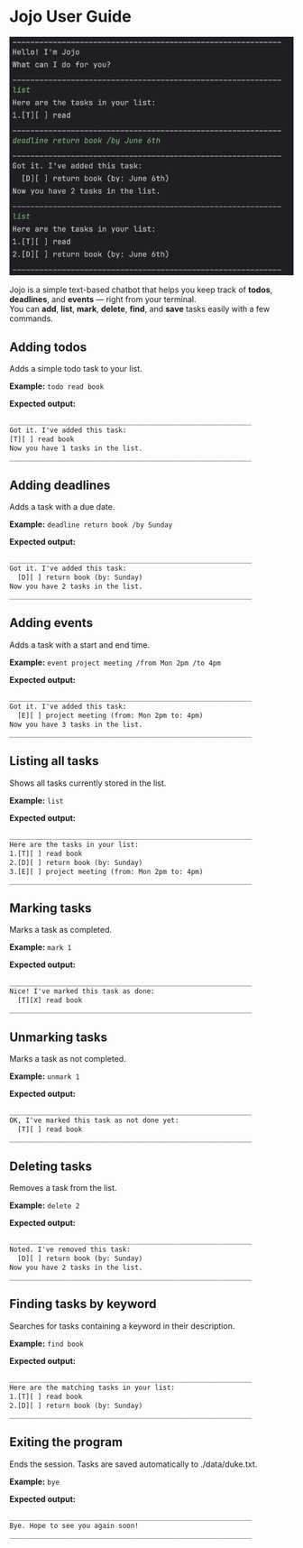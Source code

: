 # Jojo User Guide

![Jojo Screenshot](Jojo_Screenshot.png)

Jojo is a simple text-based chatbot that helps you keep track of **todos**, **deadlines**, and **events** — right from your terminal.  
You can **add**, **list**, **mark**, **delete**, **find**, and **save** tasks easily with a few commands.

## Adding todos

Adds a simple todo task to your list.

**Example:**
`todo read book`

**Expected output:**
```
____________________________________________________________
Got it. I've added this task:
[T][ ] read book
Now you have 1 tasks in the list.
____________________________________________________________
```

## Adding deadlines

Adds a task with a due date.

**Example:**
`deadline return book /by Sunday`

**Expected output:**
```
____________________________________________________________
Got it. I've added this task:
  [D][ ] return book (by: Sunday)
Now you have 2 tasks in the list.
____________________________________________________________
```

## Adding events

Adds a task with a start and end time.

**Example:**
`event project meeting /from Mon 2pm /to 4pm`

**Expected output:**
```
____________________________________________________________
Got it. I've added this task:
  [E][ ] project meeting (from: Mon 2pm to: 4pm)
Now you have 3 tasks in the list.
____________________________________________________________
```

## Listing all tasks

Shows all tasks currently stored in the list.

**Example:**
`list`

**Expected output:**
```
____________________________________________________________
Here are the tasks in your list:
1.[T][ ] read book
2.[D][ ] return book (by: Sunday)
3.[E][ ] project meeting (from: Mon 2pm to: 4pm)
____________________________________________________________
```

## Marking tasks

Marks a task as completed.

**Example:**
`mark 1`

**Expected output:**
```
____________________________________________________________
Nice! I've marked this task as done:
  [T][X] read book
____________________________________________________________
```

## Unmarking tasks

Marks a task as not completed.

**Example:**
`unmark 1`

**Expected output:**
```
____________________________________________________________
OK, I've marked this task as not done yet:
  [T][ ] read book
____________________________________________________________
```

## Deleting tasks

Removes a task from the list.

**Example:**
`delete 2`

**Expected output:**
```
____________________________________________________________
Noted. I've removed this task:
  [D][ ] return book (by: Sunday)
Now you have 2 tasks in the list.
____________________________________________________________
```

## Finding tasks by keyword
Searches for tasks containing a keyword in their description.

**Example:**
`find book`

**Expected output:**
```
____________________________________________________________
Here are the matching tasks in your list:
1.[T][ ] read book
2.[D][ ] return book (by: Sunday)
____________________________________________________________
```

## Exiting the program

Ends the session. Tasks are saved automatically to ./data/duke.txt.

**Example:**
`bye`

**Expected output:**
```
____________________________________________________________
Bye. Hope to see you again soon!
____________________________________________________________
```